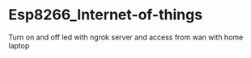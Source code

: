# Esp8266_Internet-of-things
Turn on and off led with ngrok server and access from wan with home laptop
